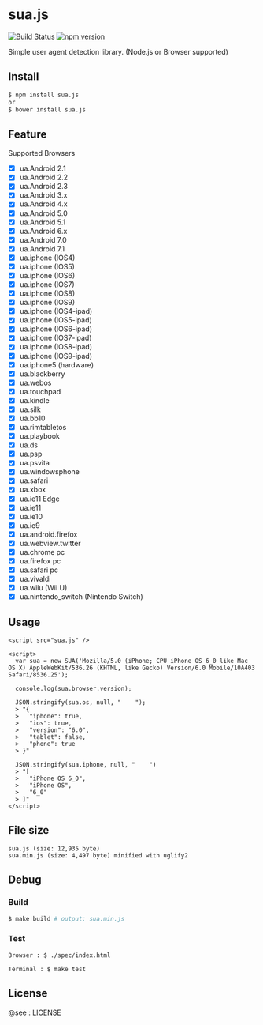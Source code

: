 # sua.js

[![Build Status](https://travis-ci.org/fkei/sua.js.svg?branch=master)](https://travis-ci.org/fkei/sua.js)
[![npm version](https://badge.fury.io/js/sua.js.svg)](https://badge.fury.io/js/sua.js)

Simple user agent detection library. (Node.js or Browser supported)

## Install

```bash
$ npm install sua.js
or
$ bower install sua.js
```

## Feature

Supported Browsers

- [x] ua.Android 2.1
- [x] ua.Android 2.2
- [x] ua.Android 2.3
- [x] ua.Android 3.x
- [x] ua.Android 4.x
- [x] ua.Android 5.0
- [x] ua.Android 5.1
- [x] ua.Android 6.x
- [x] ua.Android 7.0
- [x] ua.Android 7.1
- [x] ua.iphone (IOS4)
- [x] ua.iphone (IOS5)
- [x] ua.iphone (IOS6)
- [x] ua.iphone (IOS7)
- [x] ua.iphone (IOS8)
- [x] ua.iphone (IOS9)
- [x] ua.iphone (IOS4-ipad)
- [x] ua.iphone (IOS5-ipad)
- [x] ua.iphone (IOS6-ipad)
- [x] ua.iphone (IOS7-ipad)
- [x] ua.iphone (IOS8-ipad)
- [x] ua.iphone (IOS9-ipad)
- [x] ua.iphone5 (hardware)
- [x] ua.blackberry
- [x] ua.webos
- [x] ua.touchpad
- [x] ua.kindle
- [x] ua.silk
- [x] ua.bb10
- [x] ua.rimtabletos
- [x] ua.playbook
- [x] ua.ds
- [x] ua.psp
- [x] ua.psvita
- [x] ua.windowsphone
- [x] ua.safari
- [x] ua.xbox
- [x] ua.ie11 Edge
- [x] ua.ie11
- [x] ua.ie10
- [x] ua.ie9
- [x] ua.android.firefox
- [x] ua.webview.twitter
- [x] ua.chrome pc
- [x] ua.firefox pc
- [x] ua.safari pc
- [x] ua.vivaldi
- [x] ua.wiiu (Wii U)
- [x] ua.nintendo_switch (Nintendo Switch)

## Usage

```
<script src="sua.js" />

<script>
  var sua = new SUA('Mozilla/5.0 (iPhone; CPU iPhone OS 6_0 like Mac OS X) AppleWebKit/536.26 (KHTML, like Gecko) Version/6.0 Mobile/10A403 Safari/8536.25');

  console.log(sua.browser.version);

  JSON.stringify(sua.os, null, "    ");
  > "{
  >   "iphone": true,
  >   "ios": true,
  >   "version": "6.0",
  >   "tablet": false,
  >   "phone": true
  > }"

  JSON.stringify(sua.iphone, null, "    ")
  > "[
  >   "iPhone OS 6_0",
  >   "iPhone OS",
  >   "6_0"
  > ]"
</script>
```

## File size

```
sua.js (size: 12,935 byte)
sua.min.js (size: 4,497 byte) minified with uglify2
```

## Debug

### Build

```sh
$ make build # output: sua.min.js
```

### Test

```
Browser : $ ./spec/index.html

Terminal : $ make test
```

## License

@see : [LICENSE](https://github.com/fkei/sua.js/blob/master/LICENSE)
